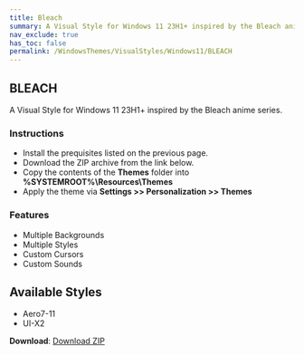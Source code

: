 ```yaml
---
title: Bleach
summary: A Visual Style for Windows 11 23H1+ inspired by the Bleach anime series.
nav_exclude: true
has_toc: false
permalink: /WindowsThemes/VisualStyles/Windows11/BLEACH
---
```


## BLEACH
A Visual Style for Windows 11 23H1+ inspired by the Bleach anime series.

<!-- <img align="center" src="" alt="Preview" /> -->

### Instructions

- Install the prequisites listed on the previous page.
- Download the ZIP archive from the link below.
- Copy the contents of the **Themes** folder into **%SYSTEMROOT%\Resources\Themes**
- Apply the theme via **Settings >> Personalization >> Themes**

### Features

- Multiple Backgrounds
- Multiple Styles
- Custom Cursors
- Custom Sounds

## Available Styles

- Aero7-11
- UI-X2

**Download**: [Download ZIP](https://gitlab.com/the-back-room/visual-styles/windows-11/sfw/bleach/-/archive/main/bleach-main.zip)